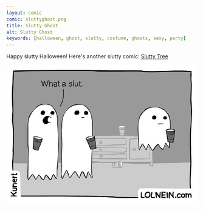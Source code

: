 ```yaml
---
layout: comic
comic: sluttyghost.png
title: Slutty Ghost
alt: Slutty Ghost
keywords: [halloween, ghost, slutty, costume, ghosts, sexy, party]
---
```


Happy slutty Halloween! Here's another slutty comic: [Slutty Tree](https://lolnein.com/2017/12/23/sluttytree/)

![Slutty Ghost Bonus GIF](/images/sluttyghost_bonus.gif)
